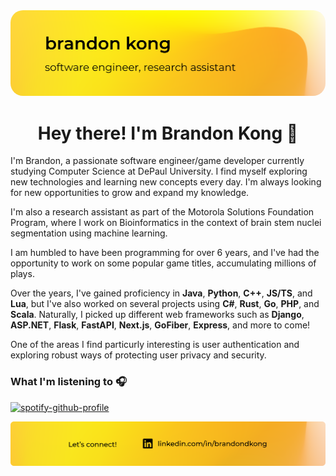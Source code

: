 <img src="./files/header.png"  style="border-radius:20px"/>

<h1 align="center">Hey there! I'm Brandon Kong 👋</h1>
<p>

I'm Brandon, a passionate software engineer/game developer currently studying Computer Science at DePaul University. I find myself exploring new technologies and learning new concepts every day. I'm always looking for new opportunities to grow and expand my knowledge.

I'm also a research assistant as part of the Motorola Solutions Foundation Program, where I work on Bioinformatics in the context of
brain stem nuclei segmentation using machine learning.

I am humbled to have been programming for over 6 years, and I've 
had the opportunity to work on some popular game titles, accumulating
millions of plays. 

</p>

Over the years, I've gained proficiency in **Java**, **Python**, **C++**, **JS/TS**, and **Lua**, but I've also worked on several projects using **C#**, **Rust**, **Go**, **PHP**, and **Scala**. Naturally, I picked up different web frameworks such as **Django**, **ASP.NET**, **Flask**, **FastAPI**, **Next.js**, **GoFiber**, **Express**, and more to come! 

One of the areas I find particurly interesting is user authentication and exploring robust ways of protecting user privacy and security. 

### What I'm listening to 🎧

[![spotify-github-profile](https://spotify-github-profile.vercel.app/api/view?uid=0wy58v4k1seh4grvacxy5qp0j&cover_image=false&theme=natemoo-re&show_offline=true&background_color=121212&interchange=true&bar_color=fed53a&bar_color_cover=false)](https://github.com/kittinan/spotify-github-profile)

<a href="https://linkedin.com/in/brandondkong">
    <img src="./files/footer.png"/>
</a>
